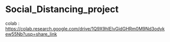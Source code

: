 # Social_Distancing_project
colab : https://colab.research.google.com/drive/1Q9X9hlElvGidGHRm0M9Nd3odykew55Nb?usp=share_link
